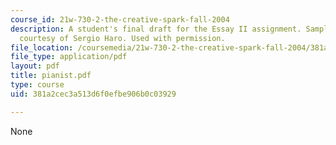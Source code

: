 ```yaml
---
course_id: 21w-730-2-the-creative-spark-fall-2004
description: A student's final draft for the Essay II assignment. Sample student essay
  courtesy of Sergio Haro. Used with permission.
file_location: /coursemedia/21w-730-2-the-creative-spark-fall-2004/381a2cec3a513d6f0efbe906b0c03929_pianist.pdf
file_type: application/pdf
layout: pdf
title: pianist.pdf
type: course
uid: 381a2cec3a513d6f0efbe906b0c03929

---
```

None